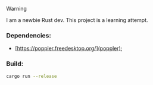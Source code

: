 > [!WARNING]
> I am a newbie Rust dev. This project is a learning attempt.

### Dependencies:
- [https://poppler.freedesktop.org/](poppler);

### Build:
```bash
cargo run --release
```
